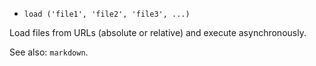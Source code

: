 * `load ('file1', 'file2', 'file3', ...)`

Load files from URLs (absolute or relative) and execute asynchronously.

See also: `markdown`.
